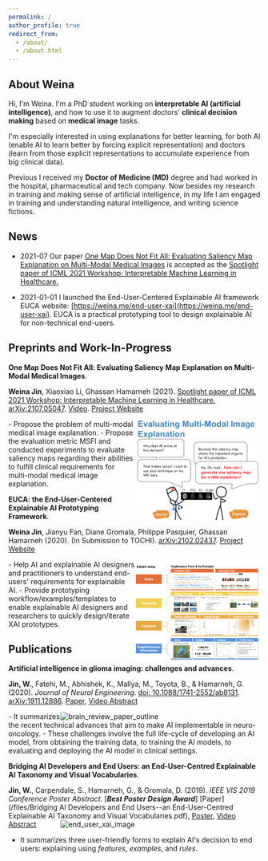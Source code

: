 ```yaml
---
permalink: /
author_profile: true
redirect_from:
  - /about/
  - /about.html
---
```




## About Weina

Hi, I'm Weina. I'm a PhD student working on **interpretable AI (artificial intelligence)**, and how to use it to augment doctors' **clinical decision making** based on **medical image** tasks.
<!-- It is interdisciplinary research among AI, computer vision, information visualization (InfoVis), human-computer interaction (HCI), and medicine. An explanation is a two-way communication/interaction between AI system and its users, that's where HCI and InfoVis come in. -->
I'm especially interested in using explanations for better learning, for both AI (enable AI to learn better by forcing explicit representation) and doctors (learn from those explicit representations to accumulate experience from big clinical data).

Previous I received my **Doctor of Medicine (MD)** degree and had worked in the hospital, pharmaceutical and tech company. Now besides my research in training and making sense of artificial intelligence, in my life I am engaged in training and understanding natural intelligence, and writing science fictions.


## News 

* 2021-07 Our paper <a href="http://weina.me/one-map-not-fit-all" target="_blank">One Map Does Not Fit All: Evaluating Saliency Map Explanation on Multi-Modal Medical Images</a> is accepted as the <a href="https://sites.google.com/view/imlh2021/" target="_blank">Spotlight paper of ICML 2021 Workshop: Interpretable Machine Learning in Healthcare.</a>

* 2021-01-01 I launched the End-User-Centered Explainable AI framework EUCA website: [https://weina.me/end-user-xai](https://weina.me/end-user-xai). EUCA is a practical prototyping tool to design explainable AI for non-technical end-users.


## Preprints and Work-In-Progress


**One Map Does Not Fit All: Evaluating Saliency Map Explanation on Multi-Modal Medical Images**. 

**Weina Jin**, Xiaoxiao Li, Ghassan Hamarneh (2021). <a href="https://sites.google.com/view/imlh2021/" target="_blank">Spotlight paper of ICML 2021 Workshop: Interpretable Machine Learning in Healthcare.</a>
[arXiv:2107.05047](https://arxiv.org/abs/2107.05047). [Video](https://youtu.be/J-ceZ20cBJk). [Project Website](http://weina.me/one-map-not-fit-all)

<img src="/images/poster_ thumbnail_One Map Does Not Fit All_Evaluating Saliency Map Explanation on Multi-Modal Medical Images.png" alt="Evaluating Multi-Modal Medical Image Explanation" style="float: right;" height="200"/>
  - Propose the problem of multi-modal medical image explanation.
  - Propose the evaluation metric MSFI and conducted experiments to evaluate saliency maps regarding their abilities to fulfill clinical requirements for multi-modal medical image explanation.

**EUCA: the End-User-Centered Explainable AI Prototyping Framework**. 

**Weina Jin**, Jianyu Fan, Diane Gromala, Philippe Pasquier, Ghassan Hamarneh (2020). (In Submission to TOCHI). 
[arXiv:2102.02437](https://arxiv.org/abs/2102.02437). [Project Website](http://https://weina.me/end-user-xai)

<img src="/images/EUCA.png" alt="End-User-Centered Explainable AI Prototyping Framework" style="float: right;" height="200"/>
  - Help AI and explainable AI designers and practitioners to understand end-users' requirements for explainable AI.
  - Provide prototyping workflow/examples/templates to enable explainable AI designers and researchers to quickly design/iterate XAI prototypes.

## Publications


**Artificial intelligence in glioma imaging: challenges and advances**. 

**Jin, W.**, Fatehi, M., Abhishek, K., Mallya, M., Toyota, B., & Hamarneh, G. (2020). *Journal of Neural Engineering*. [doi: 10.1088/1741-2552/ab8131](https://iopscience.iop.org/article/10.1088/1741-2552/ab8131). [arXiv:1911.12886](https://arxiv.org/abs/1911.12886). [Paper](https://arxiv.org/pdf/1911.12886.pdf), [Video Abstract](https://www.youtube.com/watch?v=i2rX6NSH27k)

<img src="/images/brain_review_paper_outline.jpg" alt="brain_review_paper_outline" style="float: right;" width="400"/>
  - It summarizes the recent technical advances that aim to make AI implementable in neuro-oncology.
  - These challenges involve the full life-cycle of developing an AI model, from obtaining the training data, to training the AI models, to evaluating and deploying the AI model in clinical settings.


**Bridging AI Developers and End Users: an End-User-Centred Explainable AI Taxonomy and Visual Vocabularies**. 

**Jin, W.**, Carpendale, S., Hamarneh, G., & Gromala, D. (2019). *IEEE VIS 2019 Conference Poster Abstract*. [***Best Poster Design Award***]
[Paper](/files/Bridging AI Developers and End Users--an End-User-Centred Explainable AI Taxonomy and Visual Vocabularies.pdf), [Poster](/files/201910_IEEE_VIS_poster.pdf), [Video Abstract](https://www.youtube.com/watch?v=b5JnaSG1AYM)
<img src="/images/end_user_xai_image.jpg" alt="end_user_xai_image" style="float: right;" width="400"/>
  - It summarizes three user-friendly forms to explain AI's decision to end users: explaining using *features*, *examples*, and *rules*.
